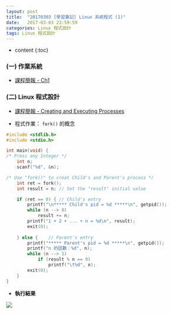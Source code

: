 ```yaml
---
layout: post
title:  "20170303 [學習筆記] Linux 系統程式 (1)"
date:   2017-03-03 23:59:59
categories: Linux 程式設計
tags: Linux 程式設計
---
```



* content
{:toc}


### (一) 作業系統
* [課程簡報 - Ch1](https://github.com/shouzo/Operating-System_pages/blob/master/class-tutorial/20170302/ch01.pdf)




### (二) Linux 程式設計
* [課程簡報 - Creating and Executing Processes](https://github.com/shouzo/Operating-System_pages/blob/master/class-tutorial/20170303/Creating_and_Executing_Processes.pdf)

* 程式作業： `fork()` 的概念

```c
#include <stdlib.h>
#include <stdio.h>

int main(void) {
/* Press any Integer */
	int n;
	scanf("%d", &n);

/* Use "fork()" to creat Child's and Parent's process */
	int ret = fork();
	int result = n;	// Set the "result" initial value

	if (ret == 0) {	// Child's entry
		printf("\n***** Child's pid = %d *****\n", getpid());
		while (n --> 0)
			result += n;
		printf("1 + 2 + ... + n = %d\n", result);
		exit(0);
	
	} else {	// Parent's entry
		printf("***** Parent's pid = %d *****\n", getpid());
		printf("n 的因數：%d", n);
		while (n --> 1)
			if (result % n == 0)
				printf("\t%d", n);
		exit(0);
	}
}
```
* **執行結果**

![](https://i.imgur.com/TKyt2rB.jpg)